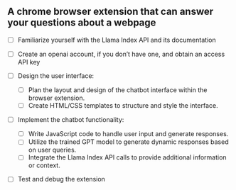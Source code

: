## A chrome browser extension that can answer your questions about a webpage

- [ ] Familiarize yourself with the Llama Index API and its documentation
- [ ] Create an openai account, if you don’t have one, and obtain an access API key
- [ ] Design the user interface:
  - [ ] Plan the layout and design of the chatbot interface within the browser extension.
  - [ ] Create HTML/CSS templates to structure and style the interface.
- [ ] Implement the chatbot functionality:
  - [ ] Write JavaScript code to handle user input and generate responses.
  - [ ] Utilize the trained GPT model to generate dynamic responses based on user queries.
  - [ ] Integrate the Llama Index API calls to provide additional information or context.
- [ ] Test and debug the extension

